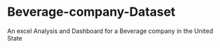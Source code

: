 # Beverage-company-Dataset
An excel Analysis and Dashboard for a Beverage company in the United State
